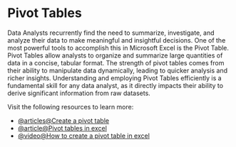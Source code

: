 # Pivot Tables 

Data Analysts recurrently find the need to summarize, investigate, and analyze their data to make meaningful and insightful decisions. One of the most powerful tools to accomplish this in Microsoft Excel is the Pivot Table. Pivot Tables allow analysts to organize and summarize large quantities of data in a concise, tabular format. The strength of pivot tables comes from their ability to manipulate data dynamically, leading to quicker analysis and richer insights. Understanding and employing Pivot Tables efficiently is a fundamental skill for any data analyst, as it directly impacts their ability to derive significant information from raw datasets.

Visit the following resources to learn more:

- [@articles@Create a pivot table](https://support.microsoft.com/en-gb/office/create-a-pivottable-to-analyze-worksheet-data-a9a84538-bfe9-40a9-a8e9-f99134456576)
- [@article@Pivot tables in excel](https://www.excel-easy.com/data-analysis/pivot-tables.html)
- [@video@How to create a pivot table in excel](https://www.youtube.com/watch?v=PdJzy956wo4)